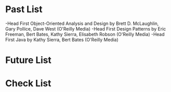 # Past List
-Head First Object-Oriented Analysis and Design by Brett D. McLaughlin, Gary Pollice, Dave West (O'Reilly Media) 
-Head First Design Patterns by Eric Freeman, Bert Bates, Kathy Sierra, Elisabeth Robson (O'Reilly Media) 
-Head First Java by Kathy Sierra, Bert Bates (O'Reilly Media) 

# Future List

# Check List